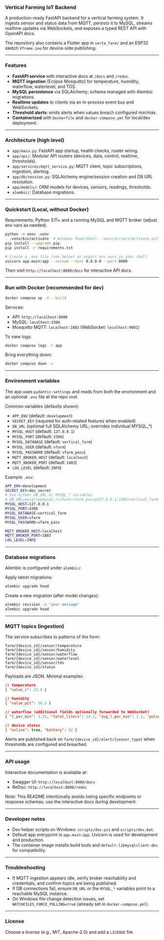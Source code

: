 ### Vertical Farming IoT Backend

A production-ready FastAPI backend for a vertical farming system. It ingests sensor and status data from MQTT, persists it to MySQL, streams realtime updates via WebSockets, and exposes a typed REST API with OpenAPI docs.

The repository also contains a Flutter app in `verta_farm/` and an ESP32 sketch `Vframe.ino` for device-side publishing.

---

### Features
- **FastAPI service** with interactive docs at `/docs` and `/redoc`.
- **MQTT ingestion** (Eclipse Mosquitto) for temperature, humidity, waterflow, waterlevel, and TDS.
- **MySQL persistence** via SQLAlchemy; schema managed with Alembic migrations.
- **Realtime updates** to clients via an in-process event bus and WebSockets.
- **Threshold alerts**: emits alerts when values breach configured min/max.
- **Containerized** with `Dockerfile` and `docker-compose.yml` for local/dev deployment.

---

### Architecture (high level)
- `app/main.py`: FastAPI app startup, health checks, router wiring.
- `app/api/`: Modular API routers (devices, data, control, realtime, thresholds).
- `app/services/mqtt_service.py`: MQTT client, topic subscriptions, ingestion, alerting.
- `app/db/session.py`: SQLAlchemy engine/session creation and DB URL resolution.
- `app/models/`: ORM models for devices, sensors, readings, thresholds.
- `alembic/`: Database migrations.

---

### Quickstart (Local, without Docker)
Requirements: Python 3.11+ and a running MySQL and MQTT broker (adjust env vars as needed).

```bash
python -m venv .venv
. .venv/bin/activate  # Windows PowerShell: .venv\Scripts\Activate.ps1
pip install --upgrade pip
pip install -r requirements.txt

# Create a .env file (see below) or export env vars in your shell
uvicorn app.main:app --reload --host 0.0.0.0 --port 8000
```

Then visit `http://localhost:8000/docs` for interactive API docs.

---

### Run with Docker (recommended for dev)

```bash
docker compose up -d --build
```

Services:
- API: `http://localhost:8000`
- MySQL: `localhost:3306`
- Mosquitto MQTT: `localhost:1883` (WebSocket: `localhost:9001`)

To view logs:
```bash
docker compose logs -f app
```

Bring everything down:
```bash
docker compose down -v
```

---

### Environment variables
The app uses `pydantic-settings` and reads from both the environment and an optional `.env` file at the repo root.

Common variables (defaults shown):
- `APP_ENV` (default: `development`)
- `SECRET_KEY` (required for auth-related features when enabled)
- `DB_URL` (optional full SQLAlchemy URL; overrides individual MYSQL_*)
- `MYSQL_HOST` (default: `127.0.0.1`)
- `MYSQL_PORT` (default: `3306`)
- `MYSQL_DATABASE` (default: `vertical_farm`)
- `MYSQL_USER` (default: `vfarm`)
- `MYSQL_PASSWORD` (default: `vfarm_pass`)
- `MQTT_BROKER_HOST` (default: `localhost`)
- `MQTT_BROKER_PORT` (default: `1883`)
- `LOG_LEVEL` (default: `INFO`)

Example `.env`:
```bash
APP_ENV=development
SECRET_KEY=dev_secret
# Use either DB_URL or MYSQL_* variables
# DB_URL=mysql+pymysql://vfarm:vfarm_pass@127.0.0.1:3306/vertical_farm
MYSQL_HOST=127.0.0.1
MYSQL_PORT=3306
MYSQL_DATABASE=vertical_farm
MYSQL_USER=vfarm
MYSQL_PASSWORD=vfarm_pass

MQTT_BROKER_HOST=localhost
MQTT_BROKER_PORT=1883
LOG_LEVEL=INFO
```

---

### Database migrations
Alembic is configured under `alembic/`.

Apply latest migrations:
```bash
alembic upgrade head
```

Create a new migration (after model changes):
```bash
alembic revision -m "your message"
alembic upgrade head
```

---

### MQTT topics (ingestion)
The service subscribes to patterns of the form:

```
farm/{device_id}/sensor/temperature
farm/{device_id}/sensor/humidity
farm/{device_id}/sensor/waterflow
farm/{device_id}/sensor/waterlevel
farm/{device_id}/sensor/tds
farm/{device_id}/status
```

Payloads are JSON. Minimal examples:
```json
// temperature
{ "value_c": 23.4 }

// humidity
{ "value_pct": 58.2 }

// waterflow (additional fields optionally forwarded to WebSocket)
{ "l_per_min": 1.25, "total_liters": 10.2, "avg_l_per_min": 1.1, "pulses": 1234 }

// device status
{ "online": true, "battery": 92 }
```

Alerts are published back on `farm/{device_id}/alert/{sensor_type}` when thresholds are configured and breached.

---

### API usage
Interactive documentation is available at:
- Swagger UI: `http://localhost:8000/docs`
- ReDoc: `http://localhost:8000/redoc`

Note: This README intentionally avoids listing specific endpoints or response schemas; use the interactive docs during development.

---

### Developer notes
- Dev helper scripts on Windows: `scripts/dev.ps1` and `scripts/dev.bat`.
- Default app entrypoint is `app.main:app`. Uvicorn is used for development and production.
- The container image installs build tools and `default-libmysqlclient-dev` for compatibility.

---

### Troubleshooting
- If MQTT ingestion appears idle, verify broker reachability and credentials, and confirm topics are being published.
- If DB connections fail, ensure `DB_URL` or the `MYSQL_*` variables point to a reachable MySQL instance.
- On Windows file change detection issues, set `WATCHFILES_FORCE_POLLING=true` (already set in `docker-compose.yml`).

---

### License
Choose a license (e.g., MIT, Apache-2.0) and add a `LICENSE` file.


